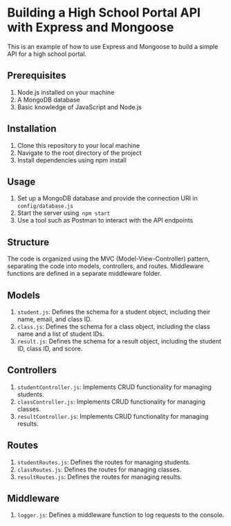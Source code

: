 # Building a High School Portal API with Express and Mongoose

This is an example of how to use Express and Mongoose to build a simple API for a high school portal.

## Prerequisites
1. Node.js installed on your machine
2. A MongoDB database
3. Basic knowledge of JavaScript and Node.js
## Installation
1. Clone this repository to your local machine
2. Navigate to the root directory of the project
3. Install dependencies using npm install
## Usage
1. Set up a MongoDB database and provide the connection URI in `config/database.js`
2. Start the server using` npm start`
3. Use a tool such as Postman to interact with the API endpoints
## Structure
The code is organized using the MVC (Model-View-Controller) pattern, separating the code into models, controllers, and routes. Middleware functions are defined in a separate middleware folder.

## Models
1. `student.js`: Defines the schema for a student object, including their name, email, and class ID.
2. `class.js`: Defines the schema for a class object, including the class name and a list of student IDs.
3. `result.js`: Defines the schema for a result object, including the student ID, class ID, and score.
## Controllers
1. `studentController.js`: Implements CRUD functionality for managing students.
2. `classController.js`: Implements CRUD functionality for managing classes.
3. `resultController.js`: Implements CRUD functionality for managing results.
## Routes
1. `studentRoutes.js`: Defines the routes for managing students.
2. `classRoutes.js`: Defines the routes for managing classes.
3. `resultRoutes.js`: Defines the routes for managing results.
## Middleware
1. `logger.js`: Defines a middleware function to log requests to the console.
